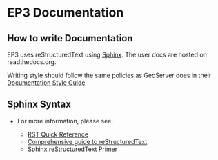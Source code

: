 # EP3 Documentation

## How to write Documentation

EP3 uses reStructuredText using [Sphinx](http://www.sphinx-doc.org).  The user docs are hosted on readthedocs.org.

Writing style should follow the same policies as GeoServer does in their [Documentation Style
Guide](http://docs.geoserver.org/latest/en/docguide/style.html)

## Sphinx Syntax

  - For more information, please see:
    
      - [RST Quick
        Reference](http://docutils.sourceforge.net/docs/user/rst/quickref.html#section-structure)
      - [Comprehensive guide to
        reStructuredText](http://docutils.sourceforge.net/docs/ref/rst/restructuredtext.html)
      - [Sphinx reStructuredText
        Primer](http://www.sphinx-doc.org/rest.html)

